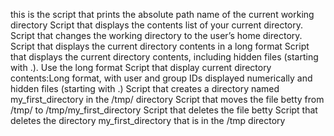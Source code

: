 this is the script that prints the absolute path name of the current working directory
Script that displays the contents list of your current directory.
Script that changes the working directory to the user’s home directory.
Script that displays the current directory contents in a long format
Script that displays the current directory contents, including hidden files (starting with .). Use the long format
Script that display current directory contents:Long format, with user and group IDs displayed numerically and hidden files (starting with .)
Script that creates a directory named my_first_directory in the /tmp/ directory
Script that moves the file betty from /tmp/ to /tmp/my_first_directory
Script that deletes the file betty
Script that deletes the directory my_first_directory that is in the /tmp directory
